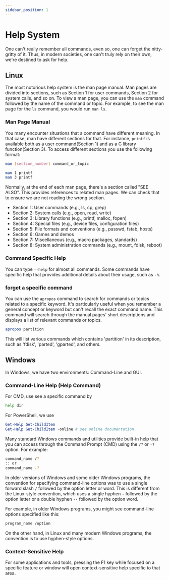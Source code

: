 ```yaml
---
sidebar_position: 1
---
```


# Help System

One can't really remember all commands, even so, one can forget the nitty-gritty of it.  Thus, in modern societies, one can't truly rely on their own, we're destined to ask for help. 



## Linux

The most notorious help system is the man page manual. Man pages are divided into sections, such as Section 1 for user commands, Section 2 for system calls, and so on. To view a man page, you can use the `man` command followed by the name of the command or topic. For example, to see the man page for the `ls` command, you would run `man ls`.

### Man Page Manual

You many encounter situations that a command have different meaning. In that case, man have different sections for that. For instance, `printf` is available both as a user command(Section 1) and as a C library function(Section 3). To access different sections you use the following format:

```bash
man [section_number] command_or_topic
```

```bash
man 1 printf
man 3 printf
```

Normally, at the end of each man page, there's a section called "SEE ALSO". This provides references to related man pages. We can check that to ensure we are not reading the wrong section.

- Section 1: User commands (e.g., ls, cp, grep)
- Section 2: System calls (e.g., open, read, write)
- Section 3: Library functions (e.g., printf, malloc, fopen)
- Section 4: Special files (e.g., device files, configuration files)
- Section 5: File formats and conventions (e.g., passwd, fstab, hosts)
- Section 6: Games and demos
- Section 7: Miscellaneous (e.g., macro packages, standards)
- Section 8: System administration commands (e.g., mount, fdisk, reboot)



### Command Specific Help 

You can type `--help` for almost all commands. Some commands have specific help that provides additional details about their usage, such as `-h`.

### forget a specific command
You can use the `apropos` command to search for commands or topics related to a specific keyword.
It's particularly useful when you remember a general concept or keyword but can't recall the exact command name. This command will search through the manual pages' short descriptions and displays a list of relevant commands or topics.
```bash
apropos partition
```
This will list various commands which contains 'partition' in its description, such as 'fdisk', 'parted', 'gparted', and others. 


## Windows

In Windows, we have two environments: Command-Line and GUI. 

### Command-Line Help (Help Command)
For CMD, use see a specific command by 
```bash
help dir
```
For PowerShell, we use
```powershell
Get-Help Get-ChildItem
Get-Help Get-ChildItem -online # see online documentation
```

Many standard Windows commands and utilities provide built-in help that you can access through the Command Prompt (CMD) using the `/?` or `-?` option. For example:

```bash
command_name /?
:: or
command_name -?
```

 In older versions of Windows and some older Windows programs, the convention for specifying command-line options was to use a single forward slash `/` followed by the option letter or word. This is different from the Linux-style convention, which uses a single hyphen `-` followed by the option letter or a double hyphen `--` followed by the option word.

For example, in older Windows programs, you might see command-line options specified like this:  	

```bash
program_name /option
```

On the other hand, in Linux and many modern Windows programs, the convention is to use hyphen-style options.

### Context-Sensitive Help

For some applications and tools, pressing the F1 key while focused on a specific feature or window will open context-sensitive help specific to that area. 

